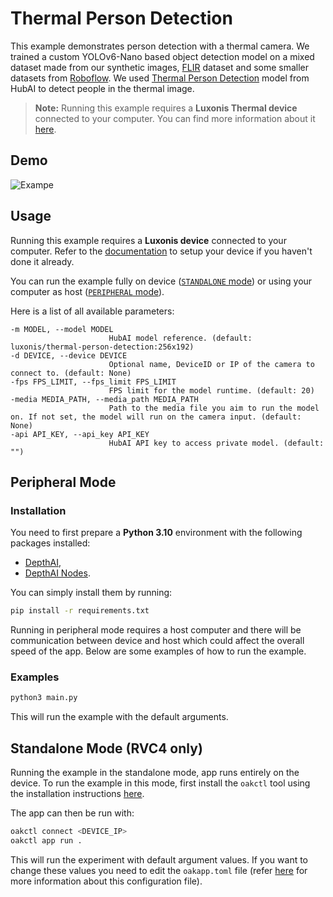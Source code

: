# Thermal Person Detection

This example demonstrates person detection with a thermal camera. We trained a custom YOLOv6-Nano based object detection model on a mixed dataset made from our synthetic images, [FLIR](https://www.flir.eu/oem/adas/adas-dataset-form/) dataset and some smaller datasets from [Roboflow](https://universe.roboflow.com/search?q=class%3Athermal+camera). We used [Thermal Person Detection](https://models.luxonis.com/luxonis/thermal-person-detection/b1d7a62f-7020-469c-8fa9-a6d1ff3499b2) model from HubAI to detect people in the thermal image.

> **Note:** Running this example requires a **Luxonis Thermal device** connected to your computer. You can find more information about it [here](https://docs.luxonis.com/hardware/products/OAK%20Thermal).

## Demo

![Exampe](media/thermal_person.gif)

## Usage

Running this example requires a **Luxonis device** connected to your computer. Refer to the [documentation](https://docs.luxonis.com/software-v3/) to setup your device if you haven't done it already.

You can run the example fully on device ([`STANDALONE` mode](#standalone-mode-rvc4-only)) or using your computer as host ([`PERIPHERAL` mode](#peripheral-mode)).

Here is a list of all available parameters:

```
-m MODEL, --model MODEL
                      HubAI model reference. (default: luxonis/thermal-person-detection:256x192)
-d DEVICE, --device DEVICE
                      Optional name, DeviceID or IP of the camera to connect to. (default: None)
-fps FPS_LIMIT, --fps_limit FPS_LIMIT
                      FPS limit for the model runtime. (default: 20)
-media MEDIA_PATH, --media_path MEDIA_PATH
                      Path to the media file you aim to run the model on. If not set, the model will run on the camera input. (default: None)
-api API_KEY, --api_key API_KEY
                      HubAI API key to access private model. (default: "")
```

## Peripheral Mode

### Installation

You need to first prepare a **Python 3.10** environment with the following packages installed:

- [DepthAI](https://pypi.org/project/depthai/),
- [DepthAI Nodes](https://pypi.org/project/depthai-nodes/).

You can simply install them by running:

```bash
pip install -r requirements.txt
```

Running in peripheral mode requires a host computer and there will be communication between device and host which could affect the overall speed of the app. Below are some examples of how to run the example.

### Examples

```bash
python3 main.py
```

This will run the example with the default arguments.

## Standalone Mode (RVC4 only)

Running the example in the standalone mode, app runs entirely on the device.
To run the example in this mode, first install the `oakctl` tool using the installation instructions [here](https://docs.luxonis.com/software-v3/oak-apps/oakctl).

The app can then be run with:

```bash
oakctl connect <DEVICE_IP>
oakctl app run .
```

This will run the experiment with default argument values. If you want to change these values you need to edit the `oakapp.toml` file (refer [here](https://docs.luxonis.com/software-v3/oak-apps/configuration/) for more information about this configuration file).
